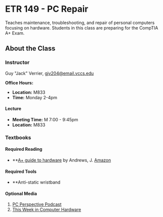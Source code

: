 ETR 149 - PC Repair
====================

Teaches maintenance, troubleshooting, and repair of personal computers focusing on hardware. Students in this class are preparing for the CompTIA A+ Exam.

## About the Class

### Instructor
Guy "Jack" Verrier, gjv204@email.vccs.edu

**Office Hours:**

* **Location:** M833
* **Time:** Monday 2-4pm

#### Lecture

* **Meeting Time:** M 7:00 - 9:45pm
* **Location:** M833


### Textbooks

#### Required Reading

* **[A+ guide to hardware][Andrews] by Andrews, J. [Amazon](http://a.co/1O67UbB)

#### Required Tools

* **Anti-static wristband

#### Optional Media

1. [PC Perspective Podcast][pcper]
2. [This Week in Computer Hardware][twit]

[andrews]: http://www.ccs.neu.edu/home/matthias/BTLS/
[pcper]: http://www.pcper.com/podcast
[twit]: https://twit.tv/shows/this-week-in-computer-hardware/episodes
